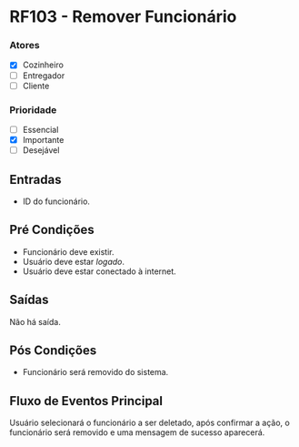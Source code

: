 # RF103 - Remover Funcionário

### Atores

* [x] Cozinheiro
* [ ] Entregador
* [ ] Cliente

### Prioridade

* [ ] Essencial
* [x] Importante
* [ ] Desejável

## Entradas

* ID do funcionário.

## Pré Condições

* Funcionário deve existir.
* Usuário deve estar _logado_.
* Usuário deve estar conectado à internet.

## Saídas

Não há saída.

## Pós Condições

* Funcionário será removido do sistema.

## Fluxo de Eventos Principal

Usuário selecionará o funcionário a ser deletado, após confirmar a ação, o funcionário será removido e uma mensagem de sucesso aparecerá.
